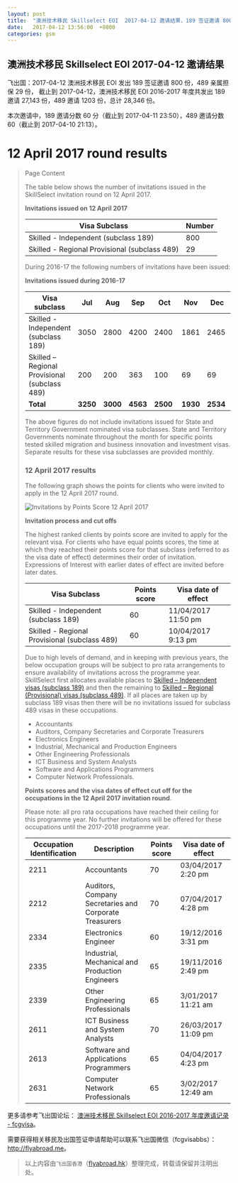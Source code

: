 ```yaml
---
layout: post
title:  "澳洲技术移民 Skillselect EOI  2017-04-12 邀请结果，189 签证邀请 800 份，489 亲属担保 29 份"
date:   2017-04-12 13:56:00  +0800
categories: gsm
---
```


## 澳洲技术移民 Skillselect EOI  2017-04-12 邀请结果

飞出国：2017-04-12 澳洲技术移民 EOI 发出 189 签证邀请 800 份，489 亲属担保 29 份，
截止到 2017-04-12，澳洲技术移民 EOI 2016-2017 年度共发出 189 邀请 27,143 份，489 邀请 1203 份，总计 28,346 份。

本次邀请中，189 邀请分数 60 分（截止到 2017-04-11 23:50），489 邀请分数 60（截止到 2017-04-10 21:13）。

# 12 April 2017 round results
> <!--Page content-->
> Page Content
> 
> ​​​​​​​​​​The table below shows the number of invitations issued in the SkillSelect invitation round on&nbsp;12 April 2017.
> 
> **Invitations issued on&nbsp;12 April 2017**
> 
> | Visa Subclass | Number |
> | --- | --- |
> | Skilled - Independent (subclass 189) | 800 |
> | Skilled - Regional Provisional (subclass 489) | 29 |
> 
> During 2016-17 the following numbers of invitations have been issued:
> 
> **Invitations issued during 2016-17**
> 
> | Visa subclass | Jul | Aug | Sep | Oct | Nov | Dec | Jan | Feb | Mar | Apr | May | June | Total |
> | --- | --- | --- | --- | --- | --- | --- | --- | --- | --- | --- | --- | --- | --- |
> | Skilled - Independent (subclass 189) | 3050 | 2800 | 4200 | 2400&nbsp; | 1861 | 2465&nbsp; | 2016 | 2397 | 5154 | 800 | 0 | 0 | 27,143 |
> | Skilled – Regional Provisional (subclass 489) | 200 | 200 | 363 | 100 | 69 | 69 | 44 | 55 | 74 | 29 | 0 | 0 | 1203 |
> | **Total** | **3250** | **3000** | **4563** | **2500** | **1930** | **2534** | **2060** | **2452** | **5228** | **829** | **0** | **0** | **28,346** |
> 
> The above figures do not include invitations issued for State and Territory Government nominated visa subclasses. State and Territory Governments nominate throughout the month for specific points tested skilled migration and business innovation and investment visas. Separate results for these visa subclasses are provided monthly.
> 
> ### 12&nbsp;April 2017 results
> 
> The following graph shows the points for clients who were invited to apply in the&nbsp;12 April 2017 round.
> 
> ![Invitations by Points Score 12 April 2017](https://www.border.gov.au/WorkinginAustralia/PublishingImages/12-april-2017-skillselect.jpg)
> 
> **Invitation process and cut offs**
> 
> The highest ranked clients by points score are invited to apply for the relevant visa. For clients who have equal points scores, the time at which they reached their points score for that subclass (referred to as the visa date of effect) determines their order of invitation. Expressions of Interest with earlier dates of effect are invited before later dates.
> 
> | Visa Subclass | Points score | Visa date of effect |
> | --- | --- | --- |
> | Skilled - Independent (subclass 189) | 60 | 11/04/2017 11:50 pm |
> | Skilled - Regional Provisional (subclass 489) | 60 | 10/04/2017 9:13 pm |
> 
> Due to high levels of demand, and in keeping with previous years, the below occupation groups will be subject to pro rata arrangements to ensure availability of invitations across the programme year. SkillSelect first allocates available places to 
 [Skilled – Independent visas (subclass 189)](/Trav/Visa-1/189-) and then the remaining to 
 [Skilled – Regional (Provisional) visas (subclass 489)](/Trav/Visa-1/489-). If all places are taken up by subclass 189 visas then there will be no invitations issued for subclass 489 visas in these occupations.
> 
> - Accountants
> - Auditors, Company Secretaries and Corporate Treasurers
> - Electronics Engineers
> - Industrial, Mechanical and Production Engineers
> - Other Engineering Professionals
> - ICT Business and System Analysts
> - Software and Applications Programmers
> - Computer Network Professionals.
> 
> **Points scores and the visa dates of effect cut off for the occupations in the&nbsp;12 April 2017 invitation round**.
> 
> Please note: all pro rata occupations have reached their ceiling for this programme year. No further invitations will be offered for these occupations until the 2017-2018 programme year.
> 
> | Occupation Identification | Description | Points score | Visa date of effect |
> | --- | --- | --- | --- |
> | 2211 | Accountants | 70 |  03/04/2017 2:20 pm |
> | 2212 | Auditors, Company Secretaries and Corporate Treasurers | 70 |  07/04/2017 4:28 pm |
> | 2334 | Electronics Engineer | 60 | 19/12/2016 3:31 pm |
> | 2335 | Industrial, Mechanical and Production Engineers | 65 | 19/11/2016 2:49 pm |
> | 2339 | Other Engineering Professionals | 65 | 3/01/2017 11:21 am |
> | 2611 | ICT Business and ​System Analysts | 70 | 26/03/2017&nbsp; 11:09 pm |
> | 2613 | Software and Applications Programmers | 65 |  04/04/2017 4:23 pm |
> | 2631 | Computer Network Professionals | 65 | 3/02/2017 12:49 am |
> 

更多请参考飞出国论坛： [澳洲技术移民 Skillselect EOI 2016-2017 年度邀请记录 - fcgvisa](http://bbs.fcgvisa.com/t/skillselect-eoi-2016-2017/17031)。

需要获得相关移民及出国签证申请帮助可以联系飞出国微信（fcgvisabbs）： <a href="http://flyabroad.me/contact" target="_blank">http://flyabroad.me</a>。

> 以上内容由`飞出国香港`（<a href="http://flyabroad.hk/" target="_blank">flyabroad.hk</a>）整理完成，转载请保留并注明出处。

